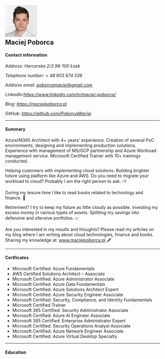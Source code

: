 ![alt text](./assets/images/cvphoto.png "Maciej Poborca")  
**Maciej Poborca**
---
#### Contact information
*Address: Harcerska 2/3 98-100 Łask*

*Telephone number: + 48 603 674 539*

*Address email: poborcamaciej@gmail.com*

*LinkedIn:https://www.linkedin.com/in/maciej-poborca/*

*Blog: https://maciejpoborca.pl*

*GitHub: https://github.com/PoborcaMaciej*

---
#### Summary

Azure/M365 Architect with 4+ years’ experience. Creation of several PoC environments, designing and implementing production solutions. Experience with management of MS/GCP partnership and Azure Workload management service. Microsoft Certified Trainer with 10+ trainings conducted.

Helping customers with implementing cloud solutions. Building brighter future using platform like Azure and AWS. Do you need to migrate your workload to cloud? Probably I am the right person to ask. ⛅

During my leisure time I like to read books related to technology and finance. 📖

Retirement? I try to keep my future as little cloudy as possible. Investing my excess money in various types of assets. Splitting my savings into defensive and ofensive portfolios. 📈

Are you interested in my results and thoughts? Please read my articles on my blog where I am writing about cloud technologies, finance and books.
Sharing my knowledge at: www.maciejpoborca.pl 🖋

---
#### Certficates

- Microsoft Certified: Azure Fundamentals
- AWS Certified Solutions Architect – Associate
- Microsoft Certified: Azure Administrator Associate
- Microsoft Certified: Azure Data Fundamentals
- Microsoft Certified: Azure Solutions Architect Expert
- Microsoft Certified: Azure Security Engineer Associate
- Microsoft Certified: Security, Compliance, and Identity Fundamentals
- Microsoft Certified Trainer
- Microsoft 365 Certified: Security Administrator Associate
- Microsoft Certified: Azure AI Engineer Associate
- Microsoft 365 Certified: Enterprise Administrator Expert
- Microsoft Certified: Security Operations Analyst Associate
- Microsoft Certified: Azure Network Engineer Associate
- Microsoft Certified: Azure Virtual Desktop Specialty

---

#### Education


